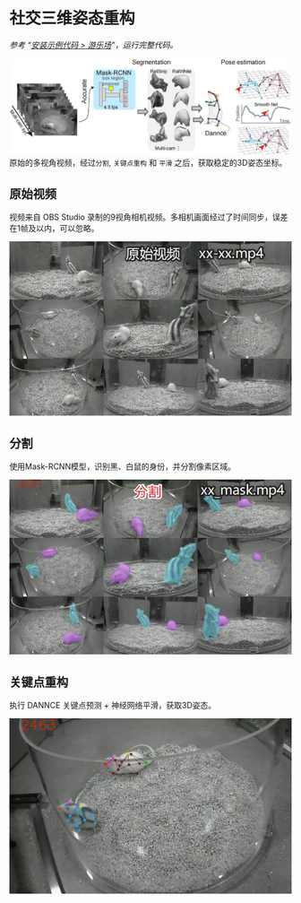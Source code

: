 # 社交三维姿态重构
*参考 “[安装示例代码 > 游乐场](../../安装示例流程代码/pipeline_playground_installation/)”，运行完整代码。*

![pipeline](../../assets/images/rat_social_pose_pipeline.jpg)
原始的多视角视频，经过`分割`, `关键点重构` 和 `平滑` 之后，获取稳定的3D姿态坐标。

## 原始视频
视频来自 OBS Studio 录制的9视角相机视频。多相机画面经过了时间同步，误差在1帧及以内，可以忽略。

![pipeline](../../assets/images/rat_raw_video.jpg)

## 分割
使用Mask-RCNN模型，识别黑、白鼠的身份，并分割像素区域。

![pipeline](../../assets/images/rat_mask_video.jpg)

## 关键点重构
执行 DANNCE 关键点预测 + 神经网络平滑，获取3D姿态。

![pipeline](../../assets/images/rat_pose_video.jpg)

